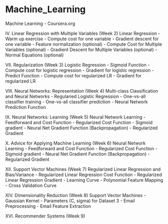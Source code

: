 Machine_Learning
================

Machine Learning - Coursera.org


 IV. Linear Regression with Multiple Variables (Week 2)
  Linear Regression
    - Warm up exercise
    - Compute cost for one variable
    - Gradient descent for one variable	
    - Feature normalization (optional)
    - Compute Cost for Multiple Variables (optional)
    - Gradient Descent for Multiple Variables (optional)
    - Normal Equations (optional)

 VII. Regularization (Week 3)
  Logistic Regression
    - Sigmoid Function
    - Compute cost for logistic regression
    - Gradient for logistic regression
    - Predict Function
    - Compute cost for regularized LR
    - Gradient for regularized LR

 VIII. Neural Networks: Representation (Week 4)
  Multi-class Classification and Neural Networks 
    - Regularied Logistic Regression
    - One-vs-all classifier training
    - One-vs-all classifier prediction
    - Neural Network Prediction Function
  
 IX. Neural Networks: Learning (Week 5)
  Neural Network Learning 
    - Feedforward and Cost Function
    - Regularized Cost Function
    - Sigmoid gradient
    - Neural Net Gradient Function (Backpropagation)
    - Regularized Gradient
    
 X. Advice for Applying Machine Learning (Week 6)
  Neural Network Learning 
    - Feedforward and Cost Function
    - Regularized Cost Function
    - Sigmoid gradient
    - Neural Net Gradient Function (Backpropagation)
    - Regularized Gradient
    
 XII. Support Vector Machines (Week 7)
  Regularized Linear Regression and Bias/Variance
    - Regularized Linear Regression Cost Function
    - Regularized Linear Regression Gradient
    - Learning Curve
    - Polynomial Feature Mapping
    - Cross Validation Curve
  
 XIV. Dimensionality Reduction (Week 8)
  Support Vector Machines
    - Gaussian Kernel
    - Parameters (C, sigma) for Dataset 3
    - Email Preprocessing
    - Email Feature Extraction

 XVI. Recommender Systems (Week 9)
  
